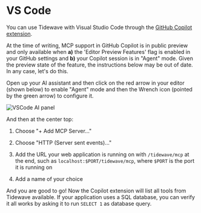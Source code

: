 # VS Code

You can use Tidewave with Visual Studio Code through the [GitHub Copilot extension](https://marketplace.visualstudio.com/items?itemName=GitHub.copilot).

At the time of writing, MCP support in GitHub Copilot is in public preview and only
available when **a)** the 'Editor Preview Features' flag is enabled in your GitHub
settings and **b)** your Copilot session is in "Agent" mode. Given the preview state
of the feature, the instructions below may be out of date. In any case, let's do this.

Open up your AI assistant and then click on the red arrow in your editor (shown below)
to enable "Agent" mode and then the Wrench icon (pointed by the green arrow) to
configure it.

![VSCode AI panel](assets/vscode.png)

And then at the center top:

1. Choose "+ Add MCP Server..."

2. Choose "HTTP (Server sent events)..."

3. Add the URL your web application is running on with `/tidewave/mcp` at the end, such as `localhost:$PORT/tidewave/mcp`, where `$PORT` is the port it is running on

4. Add a name of your choice

And you are good to go! Now the Copilot extension will list all tools from
Tidewave available. If your application uses a SQL database, you can verify
it all works by asking it to run `SELECT 1` as database query.
